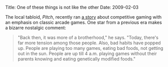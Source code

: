 Title: One of these things is not like the other
Date: 2009-02-03

The local tabloid, _Pitch_, recently ran [a story][1] about competitive gaming
with an emphasis on classic arcade games. One star from a previous era makes a
bizarre nostalgic comment:

> "Back then, it was more of a brotherhood," he says. "Today, there's far more
tension among those people. Also, bad habits have popped up. People are
playing too many games, eating bad foods, not getting out in the sun. People
are up till 4 a.m. playing games without their parents knowing and eating
genetically modified foods."

   [1]: http://www.pitch.com/2009-01-15/news/for-disgraced-former-joust-king-steve-sanders-there-s-life-after-the-arcade/1

